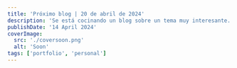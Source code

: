 ```yaml
---
title: 'Próximo blog | 20 de abril de 2024'
description: 'Se está cocinando un blog sobre un tema muy interesante. Espero que estés esperándolo.'
publishDate: '14 April 2024'
coverImage:
  src: './coversoon.png'
  alt: 'Soon'
tags: ['portfolio', 'personal']
---
```

